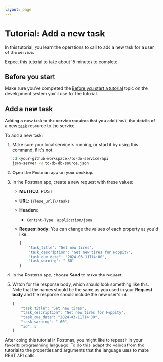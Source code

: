 ```yaml
---
layout: page
---
```


# Tutorial: Add a new task

In this tutorial, you learn the operations to call to
add a new task for a user of the service.

Expect this tutorial to take about 15 minutes to complete.

## Before you start

Make sure you've completed the [Before you start a tutorial](before-you-start-a-tutorial) topic on the development system you'll use for the tutorial.

## Add a new task

Adding a new task to the service requires that you add (`POST`) the details of a new [`task`](../api/user) resource to the service.

To add a new task:

1. Make sure your local service is running, or start it by using this command, if it's not.

    ```bash
    cd <your-github-workspace>/to-do-service/api
    json-server -w to-do-db-source.json
    ```

1. Open the Postman app on your desktop.
1. In the Postman app, create a new request with these values:
    * **METHOD**: POST
    * **URL**: `{{base_url}}/tasks`
    * **Headers**:
        * `Content-Type: application/json`
    * **Request body**:
        You can change the values of each property as you'd like.

        ```javascript
        {
            "task_title": "Get new tires",
            "task_description": "Get new tires for Hoppity",
            "task_due_date": "2024-03-11T14:00",
            "task_warning": "-60"
        }
        ```

1. In the Postman app, choose **Send** to make the request.
1. Watch for the response body, which should look something like this. Note that the names should be the same as you used in your **Request body** and the response should include the new user's `id`.

    ```javascript
    {
        "task_title": "Get new tires",
        "task_description": "Get new tires for Hoppity",
        "task_due_date": "2024-03-11T14:00",
        "task_warning": "-60",
        "id": 5
    }
    ```

After doing this tutorial in Postman, you might like to repeat it in
your favorite programming language. To do this, adapt the values from
the tutorial to the properties and arguments that the language uses to
make REST API calls.
